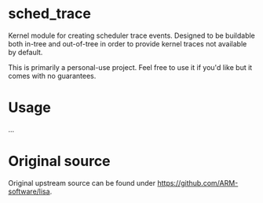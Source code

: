 # sched_trace

Kernel module for creating scheduler trace events.
Designed to be buildable both in-tree and out-of-tree in order to provide kernel traces not available by default.

This is primarily a personal-use project. Feel free to use it if you'd like but it comes with no guarantees.

# Usage

...

# Original source

Original upstream source can be found under https://github.com/ARM-software/lisa.
